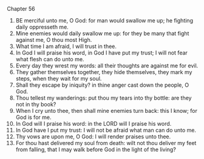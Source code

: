

Chapter 56

1. BE merciful unto me, O God: for man would swallow me up; he fighting daily oppresseth me.
2. Mine enemies would daily swallow me up: for they be many that fight against me, O thou most High.
3. What time I am afraid, I will trust in thee.
4. In God I will praise his word, in God I have put my trust; I will not fear what flesh can do unto me.
5. Every day they wrest my words: all their thoughts are against me for evil.
6. They gather themselves together, they hide themselves, they mark my steps, when they wait for my soul.
7. Shall they escape by iniquity?  in thine anger cast down the people, O God.
8. Thou tellest my wanderings: put thou my tears into thy bottle: are they not in thy book?
9. When I cry unto thee, then shall mine enemies turn back: this I know; for God is for me.
10. In God will I praise his word: in the LORD will I praise his word.
11. In God have I put my trust: I will not be afraid what man can do unto me.
12. Thy vows are upon me, O God: I will render praises unto thee.
13. For thou hast delivered my soul from death: wilt not thou deliver my feet from falling, that I may walk before God in the light of the living?
